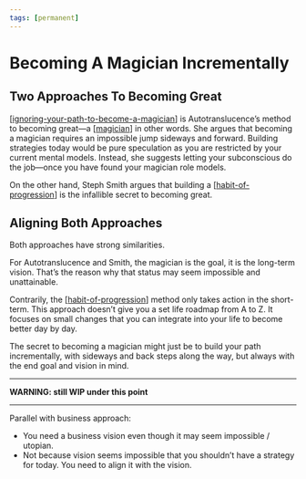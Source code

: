 ```yaml
---
tags: [permanent]
---
```


# Becoming A Magician Incrementally

## Two Approaches To Becoming Great

[[ignoring-your-path-to-become-a-magician]] is Autotranslucence’s method to becoming great—a [[magician]] in other words. She argues that becoming a magician requires an impossible jump sideways and forward. Building strategies today would be pure speculation as you are restricted by your current mental models. Instead, she suggests letting your subconscious do the job—once you have found your magician role models.

On the other hand, Steph Smith argues that building a [[habit-of-progression]] is the infallible secret to becoming great.

## Aligning Both Approaches

Both approaches have strong similarities. 

For Autotranslucence and Smith, the magician is the goal, it is the long-term vision. That’s the reason why that status may seem impossible and unattainable.

Contrarily, the [[habit-of-progression]] method only takes action in the short-term. This approach doesn’t give you a set life roadmap from A to Z. It focuses on small changes that you can integrate into your life to become better day by day.

The secret to becoming a magician might just be to build your path incrementally, with sideways and back steps along the way, but always with the end goal and vision in mind.

---
**WARNING: still WIP under this point**

---

Parallel with business approach:
- You need a business vision even though it may seem impossible / utopian.
- Not because vision seems impossible that you shouldn’t have a strategy for today. You need to align it with the vision.

[//begin]: # "Autogenerated link references for markdown compatibility"
[ignoring-your-path-to-become-a-magician]: ..\3-literature\ignoring-your-path-to-become-a-magician "Ignoring Your Path To Become A Magician"
[magician]: ..\3-literature\magician "Magician"
[habit-of-progression]: ..\3-literature\habit-of-progression "Habit of Progression"
[//end]: # "Autogenerated link references"